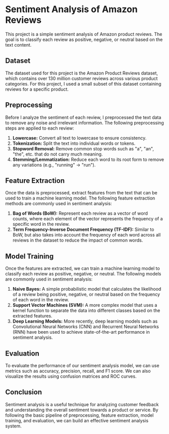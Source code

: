 # Sentiment Analysis of Amazon Reviews

This project is a simple sentiment analysis of Amazon product reviews. The goal is to classify each review as positive, negative, or neutral based on the text content.

## Dataset

The dataset used for this project is the Amazon Product Reviews dataset, which contains over 130 million customer reviews across various product categories. For this project, I used a small subset of this dataset containing reviews for a specific product.

## Preprocessing

Before I analyze the sentiment of each review, I preprocessed the text data to remove any noise and irrelevant information. The following preprocessing steps are applied to each review:

1. **Lowercase:** Convert all text to lowercase to ensure consistency.
2. **Tokenization:** Split the text into individual words or tokens.
3. **Stopword Removal:** Remove common stop words such as "a", "an", "the", etc. that do not carry much meaning.
4. **Stemming/Lemmatization:** Reduce each word to its root form to remove any variations (e.g., "running" -> "run").

## Feature Extraction

Once the data is preprocessed, extract features from the text that can be used to train a machine learning model. The following feature extraction methods are commonly used in sentiment analysis:

1. **Bag of Words (BoW):** Represent each review as a vector of word counts, where each element of the vector represents the frequency of a specific word in the review.
2. **Term Frequency-Inverse Document Frequency (TF-IDF):** Similar to BoW, but also takes into account the frequency of each word across all reviews in the dataset to reduce the impact of common words.

## Model Training

Once the features are extracted, we can train a machine learning model to classify each review as positive, negative, or neutral. The following models are commonly used in sentiment analysis:

1. **Naive Bayes:** A simple probabilistic model that calculates the likelihood of a review being positive, negative, or neutral based on the frequency of each word in the review.
2. **Support Vector Machines (SVM):** A more complex model that uses a kernel function to separate the data into different classes based on the extracted features.
3. **Deep Learning Models:** More recently, deep learning models such as Convolutional Neural Networks (CNN) and Recurrent Neural Networks (RNN) have been used to achieve state-of-the-art performance in sentiment analysis.

## Evaluation

To evaluate the performance of our sentiment analysis model, we can use metrics such as accuracy, precision, recall, and F1 score. We can also visualize the results using confusion matrices and ROC curves.

## Conclusion

Sentiment analysis is a useful technique for analyzing customer feedback and understanding the overall sentiment towards a product or service. By following the basic pipeline of preprocessing, feature extraction, model training, and evaluation, we can build an effective sentiment analysis system.
